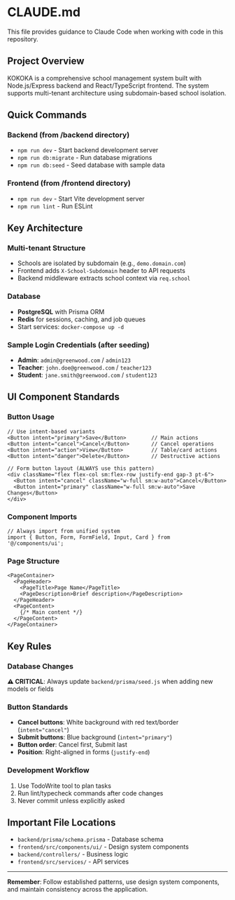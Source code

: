 # CLAUDE.md

This file provides guidance to Claude Code when working with code in this repository.

## Project Overview

KOKOKA is a comprehensive school management system built with Node.js/Express backend and React/TypeScript frontend. The system supports multi-tenant architecture using subdomain-based school isolation.

## Quick Commands

### Backend (from /backend directory)
- `npm run dev` - Start backend development server
- `npm run db:migrate` - Run database migrations
- `npm run db:seed` - Seed database with sample data

### Frontend (from /frontend directory)
- `npm run dev` - Start Vite development server
- `npm run lint` - Run ESLint

## Key Architecture

### Multi-tenant Structure
- Schools are isolated by subdomain (e.g., `demo.domain.com`)
- Frontend adds `X-School-Subdomain` header to API requests
- Backend middleware extracts school context via `req.school`

### Database
- **PostgreSQL** with Prisma ORM
- **Redis** for sessions, caching, and job queues
- Start services: `docker-compose up -d`

### Sample Login Credentials (after seeding)
- **Admin**: `admin@greenwood.com` / `admin123`
- **Teacher**: `john.doe@greenwood.com` / `teacher123`
- **Student**: `jane.smith@greenwood.com` / `student123`

## UI Component Standards

### Button Usage
```tsx
// Use intent-based variants
<Button intent="primary">Save</Button>        // Main actions
<Button intent="cancel">Cancel</Button>       // Cancel operations
<Button intent="action">View</Button>         // Table/card actions
<Button intent="danger">Delete</Button>       // Destructive actions

// Form button layout (ALWAYS use this pattern)
<div className="flex flex-col sm:flex-row justify-end gap-3 pt-6">
  <Button intent="cancel" className="w-full sm:w-auto">Cancel</Button>
  <Button intent="primary" className="w-full sm:w-auto">Save Changes</Button>
</div>
```

### Component Imports
```tsx
// Always import from unified system
import { Button, Form, FormField, Input, Card } from '@/components/ui';
```

### Page Structure
```tsx
<PageContainer>
  <PageHeader>
    <PageTitle>Page Name</PageTitle>
    <PageDescription>Brief description</PageDescription>
  </PageHeader>
  <PageContent>
    {/* Main content */}
  </PageContent>
</PageContainer>
```

## Key Rules

### Database Changes
**⚠️ CRITICAL**: Always update `backend/prisma/seed.js` when adding new models or fields

### Button Standards
- **Cancel buttons**: White background with red text/border (`intent="cancel"`)
- **Submit buttons**: Blue background (`intent="primary"`)
- **Button order**: Cancel first, Submit last
- **Position**: Right-aligned in forms (`justify-end`)

### Development Workflow
1. Use TodoWrite tool to plan tasks
2. Run lint/typecheck commands after code changes
3. Never commit unless explicitly asked

## Important File Locations
- `backend/prisma/schema.prisma` - Database schema
- `frontend/src/components/ui/` - Design system components
- `backend/controllers/` - Business logic
- `frontend/src/services/` - API services

---

**Remember**: Follow established patterns, use design system components, and maintain consistency across the application.